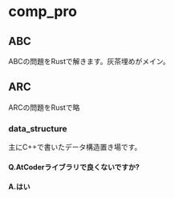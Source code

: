 # comp_pro
## ABC
ABCの問題をRustで解きます。灰茶埋めがメイン。
## ARC
ARCの問題をRustで略
### data_structure
主にC++で書いたデータ構造置き場です。
#### Q.AtCoderライブラリで良くないですか?
#### A.はい
